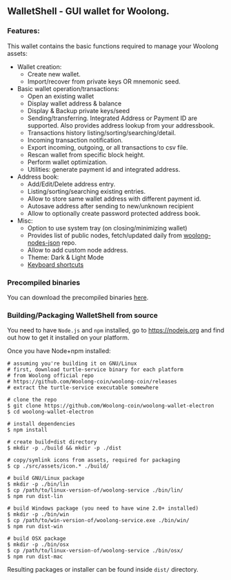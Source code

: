 ## WalletShell - GUI wallet for Woolong.

### Features:

This wallet contains the basic functions required to manage your Woolong assets:

* Wallet creation:
  * Create new wallet.
  * Import/recover from private keys OR mnemonic seed.
* Basic wallet operation/transactions:
  * Open an existing  wallet
  * Display wallet address & balance
  * Display & Backup private keys/seed
  * Sending/transferring. Integrated Address or Payment ID are supported. Also provides address lookup from your addressbook.
  * Transactions history listing/sorting/searching/detail.
  * Incoming transaction notification.
  * Export incoming, outgoing, or all transactions to csv file.
  * Rescan wallet from specific block height.
  * Perform wallet optimization.
  * Utilities: generate payment id and integrated address.
* Address book:
  * Add/Edit/Delete address entry.
  * Listing/sorting/searching existing entries.
  * Allow to store same wallet address with different payment id.
  * Autosave address after sending to new/unknown recipient
  * Allow to optionally create password protected address book.
* Misc:
  * Option to use system tray (on closing/minimizing wallet)
  * Provides list of public nodes, fetch/updated daily from [woolong-nodes-json](https://github.com/Woolong-coin/woolong-wallet-electron) repo.
  * Allow to add custom node address.
  * Theme: Dark & Light Mode
  * [Keyboard shortcuts](docs/shortcut.md)
  
### Precompiled binaries
You can download the precompiled binaries [here](https://github.com/Woolong-coin/woolong-wallet-electron/releases).

### Building/Packaging WalletShell from source
You need to have `Node.js` and `npm` installed, go to https://nodejs.org and find out how to get it installed on your platform.

Once you have Node+npm installed:
```
# assuming you're building it on GNU/Linux
# first, download turtle-service binary for each platform
# from Woolong official repo
# https://github.com/Woolong-coin/woolong-coin/releases
# extract the turtle-service executable somewhere

# clone the repo
$ git clone https://github.com/Woolong-coin/woolong-wallet-electron
$ cd woolong-wallet-electron

# install dependencies
$ npm install

# create build+dist directory
$ mkdir -p ./build && mkdir -p ./dist

# copy/symlink icons from assets, required for packaging
$ cp ./src/assets/icon.* ./build/

# build GNU/Linux package
$ mkdir -p ./bin/lin
$ cp /path/to/linux-version-of/woolong-service ./bin/lin/
$ npm run dist-lin

# build Windows package (you need to have wine 2.0+ installed)
$ mkdir -p ./bin/win
$ cp /path/to/win-version-of/woolong-service.exe ./bin/win/
$ npm run dist-win

# build OSX package
$ mkdir -p ./bin/osx
$ cp /path/to/linux-version-of/woolong-service ./bin/osx/
$ npm run dist-mac
```

Resulting packages or installer can be found inside `dist/` directory.

